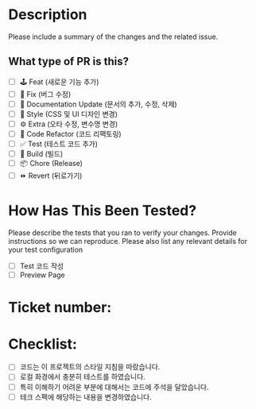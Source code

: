 # Description

Please include a summary of the changes and the related issue. 

## What type of PR is this?

- [ ] 🕹️ Feat (새로운 기능 추가) 
- [ ] 📌 Fix (버그 수정)
- [ ] 🔖 Documentation Update (문서의 추가, 수정, 삭제)
- [ ] 🎨 Style (CSS 및 UI 디자인 변경)
- [ ] ⚙️ Extra (오타 수정, 변수명 변경)
- [ ] 🔎 Code Refactor (코드 리팩토링)
- [ ] ✅ Test (테스트 코드 추가)
- [ ] 🤖 Build (빌드)
- [ ] 📦 Chore (Release)
- [ ] ⏩ Revert (뒤로가기)

# How Has This Been Tested?

Please describe the tests that you ran to verify your changes. Provide instructions so we can reproduce. Please also list any relevant details for your test configuration

- [ ] Test 코드 작성
- [ ] Preview Page

# Ticket number:

# Checklist:

- [ ] 코드는 이 프로젝트의 스타일 지침을 따랐습니다.
- [ ] 로컬 화경에서 충분히 테스트를 하였습니다.
- [ ] 특히 이해하기 어려운 부분에 대해서는 코드에 주석을 달았습니다.
- [ ] 테크 스펙에 해당하는 내용을 변경하였습니다.
